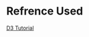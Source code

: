 <h1>Refrence Used</h1>
<a href="https://www.dashingd3js.com/table-of-contents" target="_blank">D3 Tutorial</a>
